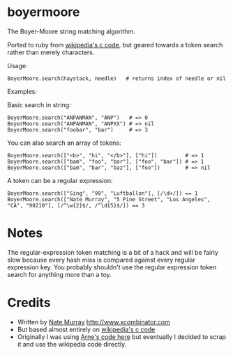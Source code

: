 # boyermoore

The Boyer-Moore string matching algorithm.

Ported to ruby from [wikipedia's c code](http://en.wikipedia.org/w/index.php?title=Boyer%E2%80%93Moore_string_search_algorithm&diff=391986850&oldid=391398281), but geared towards a token search rather than merely characters.

Usage: 

    BoyerMoore.search(haystack, needle)   # returns index of needle or nil

Examples:

Basic search in string:

    BoyerMoore.search("ANPANMAN", "ANP")   # => 0
    BoyerMoore.search("ANPANMAN", "ANPXX") # => nil 
    BoyerMoore.search("foobar", "bar")     # => 3

You can also search an array of tokens:

    BoyerMoore.search(["<b>", "hi", "</b>"], ["hi"])         # => 1 
    BoyerMoore.search(["bam", "foo", "bar"], ["foo", "bar"]) # => 1 
    BoyerMoore.search(["bam", "bar", "baz"], ["foo"])        # => nil 

A token can be a regular expression:

    BoyerMoore.search(["Sing", "99", "Luftballon"], [/\d+/]) == 1
    BoyerMoore.search(["Nate Murray", "5 Pine Street", "Los Angeles", "CA", "90210"], [/^\w{2}$/, /^\d{5}$/]) == 3 

# Notes

The regular-expression token matching is a bit of a hack and will be fairly
slow because every hash miss is compared against every regular expression key.
You probably shouldn't use the regular expression token search for anything
more than a toy.

# Credits

* Written by [Nate Murray](nate@natemurray.com) http://www.xcombinator.com
* But based almost entirely on [wikipedia's c code](http://en.wikipedia.org/w/index.php?title=Boyer%E2%80%93Moore_string_search_algorithm&diff=391986850&oldid=391398281)
* Originally I was using [Arne's code here](http://www.arnebrasseur.net/2007/02/26/boyer-moore-string-search-algorithm-in-ruby/en) but eventually I decided to scrap it and use the wikipedia code directly.




